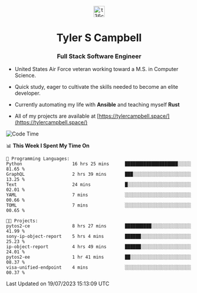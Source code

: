 <p align="center">
<a href="https://www.linkedin.com/in/t36campbell" target="blank"><img align="center" src="https://ik.imagekit.io/t36campbell/Portfolio/linkedin.png.original_m8bbGgPh6.png" alt="t36campbell" height="30" width="30" /></a>
</p>
<h1 align="center">Tyler S Campbell</h1>
<h3 align="center">Full Stack Software Engineer</h3>

* United States Air Force veteran working toward a M.S. in Computer Science.

* Quick study, eager to cultivate the skills needed to become an elite developer.

* Currently automating my life with **Ansible** and teaching myself **Rust**

* All of my projects are available at [https://tylercampbell.space/](https://tylercampbell.space/)

<!--START_SECTION:waka-->
![Code Time](http://img.shields.io/badge/Code%20Time-2%2C630%20hrs%2032%20mins-blue)

📊 **This Week I Spent My Time On** 

```text
💬 Programming Languages: 
Python                   16 hrs 25 mins      ████████████████████░░░░░   81.65 % 
GraphQL                  2 hrs 39 mins       ███░░░░░░░░░░░░░░░░░░░░░░   13.25 % 
Text                     24 mins             █░░░░░░░░░░░░░░░░░░░░░░░░   02.01 % 
YAML                     7 mins              ░░░░░░░░░░░░░░░░░░░░░░░░░   00.66 % 
TOML                     7 mins              ░░░░░░░░░░░░░░░░░░░░░░░░░   00.65 % 

🐱‍💻 Projects: 
pytos2-ce                8 hrs 27 mins       ██████████░░░░░░░░░░░░░░░   41.99 % 
sony-ip-object-report    5 hrs 4 mins        ██████░░░░░░░░░░░░░░░░░░░   25.23 % 
ip-object-report         4 hrs 49 mins       ██████░░░░░░░░░░░░░░░░░░░   24.01 % 
pytos2-ee                1 hr 41 mins        ██░░░░░░░░░░░░░░░░░░░░░░░   08.37 % 
visa-unified-endpoint    4 mins              ░░░░░░░░░░░░░░░░░░░░░░░░░   00.37 % 
```


 Last Updated on 19/07/2023 15:13:09 UTC
<!--END_SECTION:waka-->
